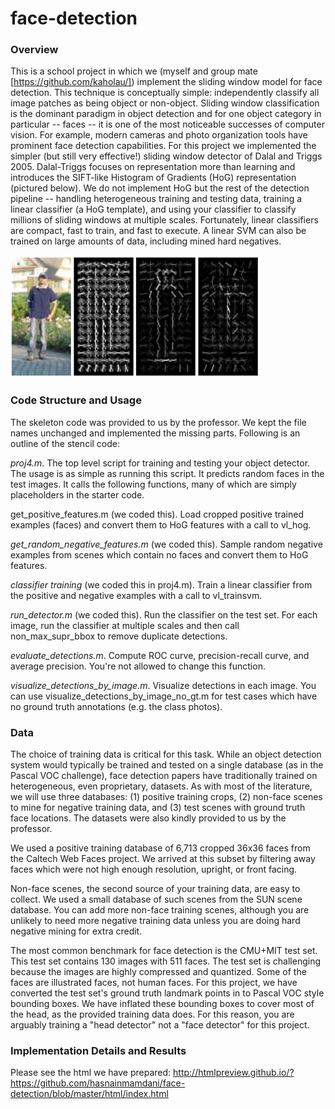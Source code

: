 # face-detection

### Overview
This is a school project in which we (myself and group mate [https://github.com/kaholau/]) implement the sliding window model for face detection. This technique is conceptually simple: independently classify all image patches as being object or non-object. Sliding window classification is the dominant paradigm in object detection and for one object category in particular -- faces -- it is one of the most noticeable successes of computer vision. For example, modern cameras and photo organization tools have prominent face detection capabilities. For this project we implemented the simpler (but still very effective!) sliding window detector of Dalal and Triggs 2005. Dalal-Triggs focuses on representation more than learning and introduces the SIFT-like Histogram of Gradients (HoG) representation (pictured below). We do not implement HoG but the rest of the detection pipeline -- handling heterogeneous training and testing data, training a linear classifier (a HoG template), and using your classifier to classify millions of sliding windows at multiple scales. Fortunately, linear classifiers are compact, fast to train, and fast to execute. A linear SVM can also be trained on large amounts of data, including mined hard negatives.

![](https://github.com/hasnainmamdani/face-detection/blob/master/html/hog_vis.png)

### Code Structure and Usage
The skeleton code was provided to us by the professor. We kept the file names unchanged and implemented the missing parts. Following is an outline of the stencil code:

*proj4.m*. The top level script for training and testing your object detector. The usage is as simple as running this script. It predicts random faces in the test images. It calls the following functions, many of which are simply placeholders in the starter code.

get_positive_features.m (we coded this). Load cropped positive trained examples (faces) and convert them to HoG features with a call to vl_hog.

*get_random_negative_features.m* (we coded this). Sample random negative examples from scenes which contain no faces and convert them to HoG features.

*classifier training* (we coded this in proj4.m). Train a linear classifier from the positive and negative examples with a call to vl_trainsvm.

*run_detector.m* (we coded this). Run the classifier on the test set. For each image, run the classifier at multiple scales and then call non_max_supr_bbox to remove duplicate detections.

*evaluate_detections.m*. Compute ROC curve, precision-recall curve, and average precision. You're not allowed to change this function.

*visualize_detections_by_image.m*. Visualize detections in each image. You can use visualize_detections_by_image_no_gt.m for test cases which have no ground truth annotations (e.g. the class photos).

### Data
The choice of training data is critical for this task. While an object detection system would typically be trained and tested on a single database (as in the Pascal VOC challenge), face detection papers have traditionally trained on heterogeneous, even proprietary, datasets. As with most of the literature, we will use three databases: (1) positive training crops, (2) non-face scenes to mine for negative training data, and (3) test scenes with ground truth face locations. The datasets were also kindly provided to us by the professor.

We used a positive training database of 6,713 cropped 36x36 faces from the Caltech Web Faces project. We arrived at this subset by filtering away faces which were not high enough resolution, upright, or front facing.

Non-face scenes, the second source of your training data, are easy to collect. We used a small database of such scenes from the SUN scene database. You can add more non-face training scenes, although you are unlikely to need more negative training data unless you are doing hard negative mining for extra credit.

The most common benchmark for face detection is the CMU+MIT test set. This test set contains 130 images with 511 faces. The test set is challenging because the images are highly compressed and quantized. Some of the faces are illustrated faces, not human faces. For this project, we have converted the test set's ground truth landmark points in to Pascal VOC style bounding boxes. We have inflated these bounding boxes to cover most of the head, as the provided training data does. For this reason, you are arguably training a "head detector" not a "face detector" for this project.

### Implementation Details and Results
Please see the html we have prepared: http://htmlpreview.github.io/?https://github.com/hasnainmamdani/face-detection/blob/master/html/index.html
